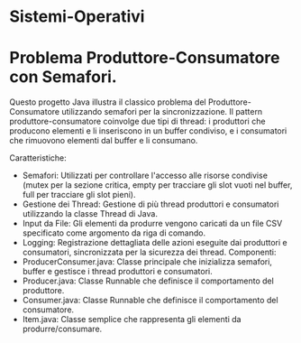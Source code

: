 # Sistemi-Operativi
# Problema Produttore-Consumatore con Semafori.
Questo progetto Java illustra il classico problema del Produttore-Consumatore utilizzando semafori per la sincronizzazione. Il pattern produttore-consumatore coinvolge due tipi di thread: i produttori che producono elementi e li inseriscono in un buffer condiviso, e i consumatori che rimuovono elementi dal buffer e li consumano.

Caratteristiche:
- Semafori: Utilizzati per controllare l'accesso alle risorse condivise (mutex per la sezione critica, empty per tracciare gli slot vuoti nel buffer, full per tracciare gli slot pieni).
- Gestione dei Thread: Gestione di più thread produttori e consumatori utilizzando la classe Thread di Java.
- Input da File: Gli elementi da produrre vengono caricati da un file CSV specificato come argomento da riga di comando.
- Logging: Registrazione dettagliata delle azioni eseguite dai produttori e consumatori, sincronizzata per la sicurezza dei thread.
Componenti:
- ProducerConsumer.java: Classe principale che inizializza semafori, buffer e gestisce i thread produttori e consumatori.
- Producer.java: Classe Runnable che definisce il comportamento del produttore.
- Consumer.java: Classe Runnable che definisce il comportamento del consumatore.
- Item.java: Classe semplice che rappresenta gli elementi da produrre/consumare.
